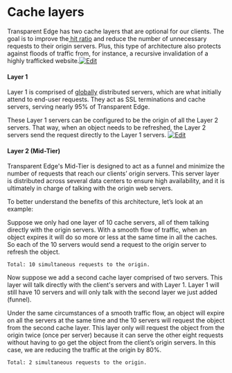 # Cache layers

Transparent Edge has two cache layers that are optional for our clients. The goal is to improve the[ hit ratio](https://soporte.transparentcdn.com/projects/incidencias/wiki/Hit_Ratio) and reduce the number of unnecessary requests to their origin servers. Plus, this type of architecture also protects against floods of traffic from, for instance, a recursive invalidation of a highly trafficked website.[​![Edit](https://lh3.googleusercontent.com/XVRX59bJfo82y5_tqiBKlBcITZkb6DPNfo4tNbIunmANKyUqH7V1pTl0173uD1ch2lCxzuzp-Tcc7axNaLSTbiCRopH7Fc62ONtRTSVN9lYxRrBjbrIOszoKNzDRaZE3xHpdM8yLhSqaYt1aS3bcLA)](https://soporte.transparentcdn.com/projects/incidencias/wiki/Arquitectura_de_caches/edit?section=2)

#### Layer 1

Layer 1 is comprised of [globally](https://www.transparentedge.eu/en/) distributed servers, which are what initially attend to end-user requests. They act as SSL terminations and cache servers, serving nearly 95% of Transparent Edge.

These Layer 1 servers can be configured to be the origin of all the Layer 2 servers. That way, when an object needs to be refreshed, the Layer 2 servers send the request directly to the Layer 1 servers. [​![Edit](https://lh3.googleusercontent.com/XVRX59bJfo82y5_tqiBKlBcITZkb6DPNfo4tNbIunmANKyUqH7V1pTl0173uD1ch2lCxzuzp-Tcc7axNaLSTbiCRopH7Fc62ONtRTSVN9lYxRrBjbrIOszoKNzDRaZE3xHpdM8yLhSqaYt1aS3bcLA)](https://soporte.transparentcdn.com/projects/incidencias/wiki/Arquitectura_de_caches/edit?section=3)

#### Layer 2 (Mid-Tier)

Transparent Edge's Mid-Tier is designed to act as a funnel and minimize the number of requests that reach our clients’ origin servers. This server layer is distributed across several data centers to ensure high availability, and it is ultimately in charge of talking with the origin web servers.

To better understand the benefits of this architecture, let’s look at an example:

Suppose we only had one layer of 10 cache servers, all of them talking directly with the origin servers. With a smooth flow of traffic, when an object expires it will do so more or less at the same time in all the caches. So each of the 10 servers would send a request to the origin server to refresh the object.

```
Total: 10 simultaneous requests to the origin.
```

Now suppose we add a second cache layer comprised of two servers. This layer will talk directly with the client's servers and with Layer 1. Layer 1 will still have 10 servers and will only talk with the second layer we just added (funnel).

Under the same circumstances of a smooth traffic flow, an object will expire on all the servers at the same time and the 10 servers will request the object from the second cache layer. This layer only will request the object from the origin twice (once per server) because it can serve the other eight requests without having to go get the object from the client’s origin servers. In this case, we are reducing the traffic at the origin by 80%.

```
Total: 2 simultaneous requests to the origin.
```
